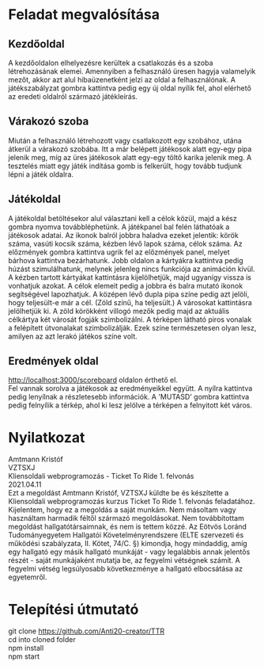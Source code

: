 ﻿# Feladat megvalósítása

## Kezdőoldal

A kezdőoldalon elhelyezésre kerültek a csatlakozás és a szoba létrehozásának elemei. Amennyiben a felhasználó üresen hagyja valamelyik mezőt, akkor azt alul hibaüzenetként jelzi az oldal a felhasználónak.
A játékszabályzat gombra kattintva pedig egy új oldal nyílik fel, ahol elérhető az eredeti oldalról származó játékleírás.

## Várakozó szoba

Miután a felhasználó létrehozott vagy csatlakozott egy szobához, utána átkerül a várakozó szobába. Itt a már belépett játékosok alatt egy-egy pipa jelenik meg, míg az üres játékosok alatt egy-egy töltő karika jelenik meg.
A tesztelés miatt egy játék indítása gomb is felkerült, hogy tovább tudjunk lépni a játék oldalra.

## Játékoldal

A játékoldal betöltésekor alul választani kell a célok közül, majd a kész gombra nyomva továbbléphetünk.
A játékpanel bal felén láthatóak a játékosok adatai. Az ikonok balról jobbra haladva ezeket jelentik: körök száma, vasúti kocsik száma, kézben lévő lapok száma, célok száma. Az előzmények gombra kattintva ugrik fel az előzmények panel, melyet bárhova kattintva bezárhatunk. Jobb oldalon a kártyákra kattintva pedig húzást szimulálhatunk, melynek jelenleg nincs funkciója az animáción kívül. A kézben tartott kártyákat kattintásra kijelölhetjük, majd ugyanígy vissza is vonhatjuk azokat. A célok elemeit pedig a jobbra és balra mutató ikonok segítségével lapozhatjuk. A középen lévő dupla pipa színe pedig azt jelöli, hogy teljesült-e már a cél. (Zöld színű, ha teljesült.) A városokat kattintásra jelölhetjük ki. A zöld körökként villogó mezők pedig majd az aktuális célkártya két városát fogják szimbolizálni. A térképen látható piros vonalak a felépített útvonalakat szimbolizálják. Ezek színe természetesen olyan lesz, amilyen az azt lerakó játékos színe volt.

## Eredmények oldal

[http://localhost:3000/scoreboard](http://localhost:3000/scoreboard) oldalon érthető el. \
Fel vannak sorolva a játékosok az eredményeikkel együtt. A nyílra kattintva pedig lenyílnak a részletesebb információk. A 'MUTASD' gombra kattintva pedig felnyílik a térkép, ahol ki lesz jelölve a térképen a felnyitott két város.

# Nyilatkozat

Amtmann Kristóf\
VZTSXJ\
Kliensoldali webprogramozás - Ticket To Ride 1. felvonás\
2021.04.11\
Ezt a megoldást Amtmann Kristóf, VZTSXJ küldte be és készítette a Kliensoldali webprogramozás kurzus Ticket To Ride 1. felvonás feladatához.\
Kijelentem, hogy ez a megoldás a saját munkám.
Nem másoltam vagy használtam harmadik féltől származó megoldásokat.
Nem továbbítottam megoldást hallgatótársaimnak, és nem is tettem közzé.
Az Eötvös Loránd Tudományegyetem Hallgatói Követelményrendszere (ELTE szervezeti és működési szabályzata, II. Kötet, 74/C. §) kimondja,
hogy mindaddig, amíg egy hallgató egy másik hallgató munkáját - vagy legalábbis annak jelentős részét - saját munkájaként mutatja be,
az fegyelmi vétségnek számít. A fegyelmi vétség legsúlyosabb következménye a hallgató elbocsátása az egyetemről.

# Telepítési útmutató

git clone https://github.com/Anti20-creator/TTR \
cd into cloned folder \
npm install \
npm start